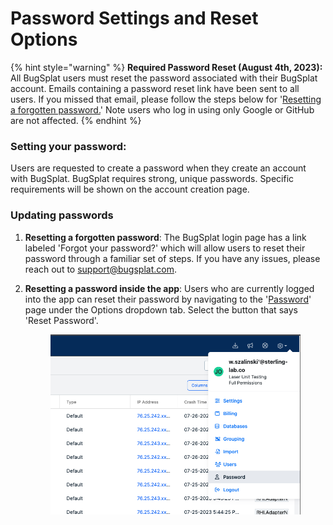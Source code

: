 # Password Settings and Reset Options

{% hint style="warning" %}
**Required Password Reset (August 4th, 2023):** All BugSplat users must reset the password associated with their BugSplat account. Emails containing a password reset link have been sent to all users. If you missed that email, please follow the steps below for '[Resetting a forgotten password.](https://app.gitbook.com/o/-LBMgmIbZKqjzfg08G3A/s/-LBMgmIcgkIXSUfnXDSv/\~/changes/548/administration/introduction/password-settings-and-reset-options#updating-passwords)'   Note users who log in using only Google or GitHub are not affected.
{% endhint %}

### **Setting your password**:

Users are requested to create a password when they create an account with BugSplat.  BugSplat requires strong, unique passwords.  Specific requirements will be shown on the account creation page.

### **Updating passwords**

1. **Resetting a forgotten password**:  The BugSplat login page has a link labeled 'Forgot your password?' which will allow users to reset their password through a familiar set of steps. If you have any issues, please reach out to [support@bugsplat.com](mailto:support@bugsplat.com).
2.  **Resetting a password inside the app**: Users who are currently logged into the app can reset their password by navigating to the '[Password](https://app.bugsplat.com/v2/password)' page under the Options dropdown tab. Select the button that says 'Reset Password'.



    <figure><img src="../../.gitbook/assets/password-reset-dropdown.png" alt=""><figcaption></figcaption></figure>

